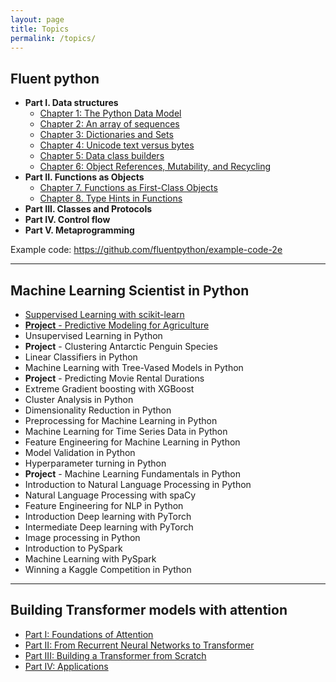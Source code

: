 ```yaml
---
layout: page
title: Topics
permalink: /topics/
---
```



## Fluent python

- **Part I. Data structures**
    - [Chapter 1: The Python Data Model](_posts/2025-01-01-fluent-python-c1-data-model.markdown)
    - [Chapter 2: An array of sequences](_posts/2025-01-01-fluent-python-c2-array-of-sequence.markdown)
    - [Chapter 3: Dictionaries and Sets](_posts/2025-01-01-fluent-python-c3-dictionaries-and-sets.markdown)
    - [Chapter 4: Unicode text versus bytes](_posts/2025-01-01-fluent-python-c4-unicode-text-versus-bytes.markdown)
    - [Chapter 5: Data class builders](_posts/2025-01-01-fluent-python-c5-data-class-builders.markdown)
    - [Chapter 6: Object References, Mutability, and Recycling](_posts/2025-01-01-fluent-python-c6-object-reference-mutability-recycling.markdown)
- **Part II. Functions as Objects**
    - [Chapter 7. Functions as First-Class Objects](_posts/2025-01-14-fluent-python-c7-function-as-frist-class-object.markdown)
    - [Chapter 8. Type Hints in Functions](_posts/2025-01-14-fluent-python-c8-type-hints-in-functions.markdown)
- **Part III. Classes and Protocols**
- **Part IV. Control flow**
- **Part V. Metaprogramming**

Example code: https://github.com/fluentpython/example-code-2e

---
## Machine Learning Scientist in Python

- [Suppervised Learning with scikit-learn](_posts/2025-01-20-ml-in-python-c1.markdown)
- [**Project** - Predictive Modeling for Agriculture]({{site.url}}example_codes/soil_measures.ipynb)
- Unsupervised Learning in Python
- **Project** - Clustering Antarctic Penguin Species
- Linear Classifiers in Python
- Machine Learning with Tree-Vased Models in Python
- **Project** - Predicting Movie Rental Durations
- Extreme Gradient boosting with XGBoost
- Cluster Analysis in Python
- Dimensionality Reduction in Python
- Preprocessing for Machine Learning in Python
- Machine Learning for Time Series Data in Python
- Feature Engineering for Machine Learning in Python
- Model Validation in Python
- Hyperparameter turning in Python
- **Project** - Machine Learning Fundamentals in Python
- Introduction to Natural Language Processing in Python
- Natural Language Processing with spaCy
- Feature Engineering for NLP in Python
- Introduction Deep learning with PyTorch
- Intermediate Deep learning with PyTorch
- Image processing in Python
- Introduction to PySpark
- Machine Learning with PySpark
- Winning a Kaggle Competition in Python

---
## Building Transformer models with attention
- [Part I: Foundations of Attention](_posts/2025-01-16-btma-c1-foundation-of-attention.markdown)
- [Part II: From Recurrent Neural Networks to Transformer](_posts/2025-01-16-btma-c2-from-rnn-to-transformer.markdown)
- [Part III: Building a Transformer from Scratch](_posts/2025-01-16-btma-c3-build-transformer-from-scratch.markdown)
- [Part IV: Applications](_posts/2025-01-16-btma-c4-application.markdown)